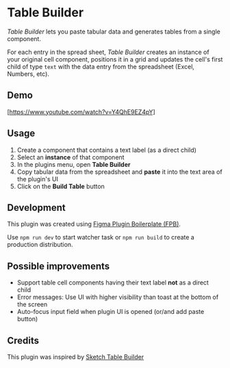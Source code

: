 # Table Builder

_Table Builder_ lets you paste tabular data and generates tables from a single component.

For each entry in the spread sheet, _Table Builder_ creates an instance of your original cell component, positions it in a grid and updates the cell's first child of type `text` with the data entry from the spreadsheet (Excel, Numbers, etc).

## Demo

[https://www.youtube.com/watch?v=Y4QhE9EZ4pY]

## Usage

1. Create a component that contains a text label (as a direct child)
2. Select an **instance** of that component
3. In the plugins menu, open **Table Builder**
4. Copy tabular data from the spreadsheet and **paste** it into the text area of the plugin's UI
5. Click on the **Build Table** button

## Development

This plugin was created using [Figma Plugin Boilerplate (FPB)](https://github.com/thomas-lowry/figma-plugin-boilerplate).

Use `npm run dev` to start watcher task or `npm run build` to create a production distribution.

## Possible improvements

- Support table cell components having their text label **not** as a direct child
- Error messages: Use UI with higher visibility than toast at the bottom of the screen
- Auto-focus input field when plugin UI is opened (or/and add paste button)

## Credits

This plugin was inspired by [Sketch Table Builder](https://github.com/EricKramp/sketch-table-builder)
